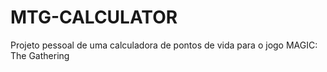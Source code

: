 # MTG-CALCULATOR
Projeto pessoal de uma calculadora de pontos de vida para o jogo MAGIC: The Gathering
